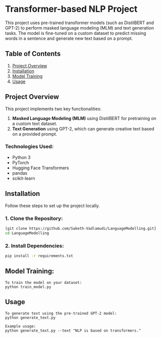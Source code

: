 # Transformer-based NLP Project 
 
This project uses pre-trained transformer models (such as DistilBERT and GPT-2) to perform masked language modeling (MLM) and text generation tasks. The model is fine-tuned on a custom dataset to predict missing words in a sentence and generate new text based on a prompt.

## Table of Contents
1. [Project Overview](#project-overview)
2. [Installation](#installation)
3. [Model Training](#model-training)
4. [Usage](#usage)

## Project Overview

This project implements two key functionalities:
1. **Masked Language Modeling (MLM)** using DistilBERT for pretraining on a custom text dataset.
2. **Text Generation** using GPT-2, which can generate creative text based on a provided prompt.

### Technologies Used:
- Python 3
- PyTorch
- Hugging Face Transformers
- pandas
- scikit-learn

## Installation

Follow these steps to set up the project locally.

### 1. Clone the Repository:
```bash
[git clone https://github.com/Saketh-Vadlamudi/LanguageModelling.git]
cd LanguageModelling
```
### 2. Install Dependencies:
```bash
pip install -r requirements.txt
```


## Model Training:
```
To train the model on your dataset:
python train_model.py
```

## Usage
```
To generate text using the pre-trained GPT-2 model:
python generate_text.py

Example usage:
python generate_text.py --text "NLP is based on transformers."
```
